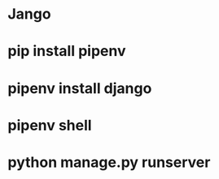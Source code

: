 # Jango 

# pip install pipenv
# pipenv install django
# pipenv shell
# python manage.py runserver


